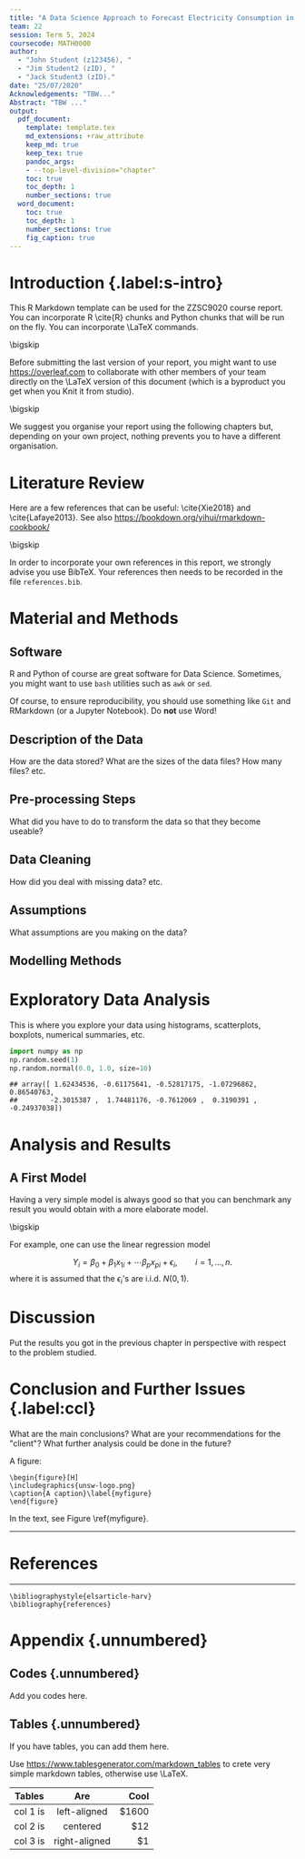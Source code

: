 ```yaml
---
title: "A Data Science Approach to Forecast Electricity Consumption in NSW"
team: 22
session: Term 5, 2024
coursecode: MATH0000
author: 
  - "John Student (z123456), "
  - "Jim Student2 (zID), "
  - "Jack Student3 (zID)." 
date: "25/07/2020"
Acknowledgements: "TBW..."
Abstract: "TBW ..."
output:
  pdf_document:
    template: template.tex
    md_extensions: +raw_attribute
    keep_md: true 
    keep_tex: true 
    pandoc_args:
    - --top-level-division="chapter"
    toc: true
    toc_depth: 1
    number_sections: true
  word_document:
    toc: true
    toc_depth: 1
    number_sections: true
    fig_caption: true
---
```




# Introduction {.label:s-intro}

This R Markdown template can be used for the ZZSC9020 course report. You can incorporate R \cite{R} chunks and Python chunks that will be run on the fly. You can incorporate \LaTeX commands.

\bigskip

Before submitting the last version of your report, you might want to use <https://overleaf.com> to collaborate with other members of your team directly on the \LaTeX version of this document (which is a byproduct you get when you Knit it from studio).

\bigskip

We suggest you organise your report using the following chapters but, depending on your own project, nothing prevents you to have a different organisation.

# Literature Review

Here are a few references that can be useful: \cite{Xie2018} and \cite{Lafaye2013}. See also <https://bookdown.org/yihui/rmarkdown-cookbook/>

\bigskip

In order to incorporate your own references in this report, we strongly advise you use BibTeX. Your references then needs to be recorded in the file `references.bib`.

# Material and Methods

## Software

R and Python of course are great software for Data Science. Sometimes, you might want to use `bash` utilities such as `awk` or `sed`.

Of course, to ensure reproducibility, you should use something like `Git` and RMarkdown (or a Jupyter Notebook). Do **not** use Word!

## Description of the Data

How are the data stored? What are the sizes of the data files? How many files? etc.

## Pre-processing Steps

What did you have to do to transform the data so that they become useable?

## Data Cleaning

How did you deal with missing data? etc.

## Assumptions

What assumptions are you making on the data?

## Modelling Methods

# Exploratory Data Analysis

This is where you explore your data using histograms, scatterplots, boxplots, numerical summaries, etc.


```python
import numpy as np
np.random.seed(1)
np.random.normal(0.0, 1.0, size=10)
```

```
## array([ 1.62434536, -0.61175641, -0.52817175, -1.07296862,  0.86540763,
##        -2.3015387 ,  1.74481176, -0.7612069 ,  0.3190391 , -0.24937038])
```

# Analysis and Results

## A First Model

Having a very simple model is always good so that you can benchmark any result you would obtain with a more elaborate model.

\bigskip

For example, one can use the linear regression model

$$
Y_i = \beta_0 + \beta_1 x_{1i} + \cdots \beta_p x_{pi} + \epsilon_i, \qquad i=1,\ldots,n.
$$ where it is assumed that the $\epsilon_i$'s are i.i.d. $N(0,1)$.

# Discussion

Put the results you got in the previous chapter in perspective with respect to the problem studied.

# Conclusion and Further Issues {.label:ccl}

What are the main conclusions? What are your recommendations for the "client"? What further analysis could be done in the future?

A figure:

```{=tex}
\begin{figure}[H]
\includegraphics{unsw-logo.png}
\caption{A caption}\label{myfigure}
\end{figure}
```
In the text, see Figure \ref{myfigure}.

---
# References
---

```{=tex}
\bibliographystyle{elsarticle-harv} 
\bibliography{references}
```
# Appendix {.unnumbered}

## **Codes** {.unnumbered}

Add you codes here.

## **Tables** {.unnumbered}

If you have tables, you can add them here.

Use <https://www.tablesgenerator.com/markdown_tables> to crete very simple markdown tables, otherwise use \LaTeX.

| Tables   |      Are      |   Cool |
|----------|:-------------:|-------:|
| col 1 is | left-aligned  | \$1600 |
| col 2 is |   centered    |   \$12 |
| col 3 is | right-aligned |    \$1 |
